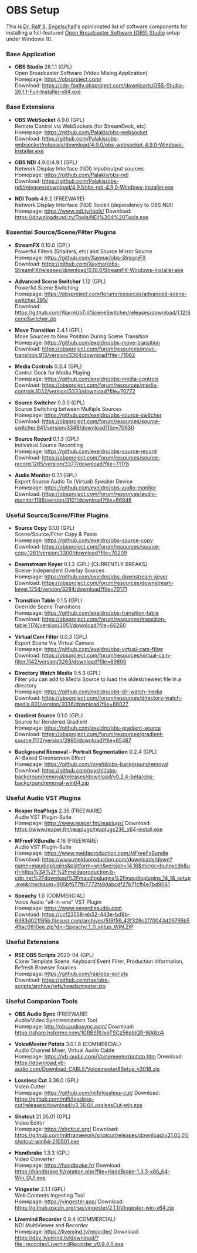 
OBS Setup
=========

This is [Dr. Ralf S. Engelschall](https://engelschall.com)'s opinionated
list of software components for installing a full-featured
[Open Broadcaster Software (OBS) Studio](https://obsproject.com/) setup
under Windows 10.

### Base Application

- **OBS Studio** 26.1.1 (GPL)<br/>
  Open Broadcaster Software (Video Mixing Application)<br/>
  Homepage: https://obsproject.com/<br/>
  Download: https://cdn-fastly.obsproject.com/downloads/OBS-Studio-26.1.1-Full-Installer-x64.exe

### Base Extensions

- **OBS WebSocket** 4.9.0 (GPL)<br/>
  Remote Control via WebSockets (for StreamDeck, etc)<br/>
  Homepage: https://github.com/Palakis/obs-websocket<br/>
  Download: https://github.com/Palakis/obs-websocket/releases/download/4.9.0/obs-websocket-4.9.0-Windows-Installer.exe

- **OBS NDI** 4.9.0/4.9.1 (GPL)<br/>
  Network Display Interface (NDI) input/output sources<br/>
  Homepage: https://github.com/Palakis/obs-ndi<br/>
  Download: https://github.com/Palakis/obs-ndi/releases/download/4.9.1/obs-ndi-4.9.0-Windows-Installer.exe

- **NDI Tools** 4.6.2 (FREEWARE)<br/>
  Network Display Interface (NDI) Toolkit (dependency to OBS NDI)<br/>
  Homepage: https://www.ndi.tv/tools/
  Download: https://downloads.ndi.tv/Tools/NDI%204%20Tools.exe

### Essential Source/Scene/Filter Plugins

- **StreamFX** 0.10.0 (GPL)<br/>
  Powerful Filters (Shaders, etc) and Source Mirror Source<br/>
  Homepage: https://github.com/Xaymar/obs-StreamFX<br/>
  Download: https://github.com/Xaymar/obs-StreamFX/releases/download/0.10.0/StreamFX-Windows-Installer.exe

- **Advanced Scene Switcher** 1.12 (GPL)<br/>
  Powerful Scene Switching<br/>
  Homepage: https://obsproject.com/forum/resources/advanced-scene-switcher.395/<br/>
  Download: https://github.com/WarmUpTill/SceneSwitcher/releases/download/1.12/SceneSwitcher.zip
  
- **Move Transition** 2.4.1 (GPL)<br/>
  Move Sources to New Position During Scene Transition<br/>
  Homepage: https://github.com/exeldro/obs-move-transition<br/>
  Download: https://obsproject.com/forum/resources/move-transition.913/version/3364/download?file=71062

- **Media Controls** 0.3.4 (GPL)<br/>
  Control Dock for Media Playing<br/>
  Homepage: https://github.com/exeldro/obs-media-controls<br/>
  Download: https://obsproject.com/forum/resources/media-controls.1032/version/3333/download?file=70772

- **Source Switcher** 0.3.0 (GPL)<br/>
  Source Switching between Multiple Sources<br/>
  Homepage: https://github.com/exeldro/obs-source-switcher<br/>
  Download: https://obsproject.com/forum/resources/source-switcher.941/version/3349/download?file=70930

- **Source Record** 0.1.3 (GPL)<br/>
  Individual Source Recording<br/>
  Homepage: https://github.com/exeldro/obs-source-record<br/>
  Download: https://obsproject.com/forum/resources/source-record.1285/version/3377/download?file=71178

- **Audio Monitor** 0.7.1 (GPL)<br/>
  Export Source Audio To (Virtual) Speaker Device<br/>
  Homepage: https://github.com/exeldro/obs-audio-monitor<br/>
  Download: https://obsproject.com/forum/resources/audio-monitor.1186/version/3101/download?file=66946

### Useful Source/Scene/Filter Plugins

- **Source Copy** 0.1.0 (GPL)<br/>
  Scene/Source/Filter Copy & Paste<br/>
  Homepage: https://github.com/exeldro/obs-source-copy <br/>
  Download: https://obsproject.com/forum/resources/source-copy.1261/version/3300/download?file=70209

- **Downstream Keyer** 0.1.3 (GPL) [CURRENTLY BREAKS]<br/>
  Scene-Independent Overlay Sources<br/>
  Homepage: https://github.com/exeldro/obs-downstream-keyer<br/>
  Download: https://obsproject.com/forum/resources/downstream-keyer.1254/version/3294/download?file=70171

- **Transition Table** 0.1.5 (GPL)<br/>
  Override Scene Transitions<br/>
  Homepage: https://github.com/exeldro/obs-transition-table <br/>
  Download: https://obsproject.com/forum/resources/transition-table.1174/version/3051/download?file=66260

- **Virtual Cam Filter** 0.0.3 (GPL)<br/>
  Export Scene Via Virtual Camera<br/>
  Homepage: https://github.com/exeldro/obs-virtual-cam-filter<br/>
  Download: https://obsproject.com/forum/resources/virtual-cam-filter.1142/version/3263/download?file=69800

- **Directory Watch Media** 0.5.3 (GPL)<br/>
  Filter you can add to Media Source to load the oldest/newest file in a directory<br/>
  Homepage: https://github.com/exeldro/obs-dir-watch-media<br/>
  Download: https://obsproject.com/forum/resources/directory-watch-media.801/version/3036/download?file=66027

- **Gradient Source** 0.1.0 (GPL)<br/>
  Source for Rendered Gradient<br/>
  Homepage: https://github.com/exeldro/obs-gradient-source<br/>
  Download: https://obsproject.com/forum/resources/gradient-source.1172/version/2995/download?file=65467

- **Background Removal - Portrait Segmentation** 0.2.4 (GPL)<br/>
  AI-Based Greenscreen Effect<br/>
  Homepage: https://github.com/royshil/obs-backgroundremoval<br/>
  Download: https://github.com/royshil/obs-backgroundremoval/releases/download/v0.2.4-beta/obs-backgroundremoval-win64.zip

### Useful Audio VST Plugins

- **Reaper ReaPlugs** 2.36 (FREEWARE)<br/>
  Audio VST Plugin-Suite<br/>
  Homepage: https://www.reaper.fm/reaplugs/
  Download: https://www.reaper.fm/reaplugs/reaplugs236_x64-install.exe

- **MFreeFXBundle** 4.16 (FREEWARE)<br/>
  Audio VST Plugin-Suite<br/>
  Homepage: https://www.meldaproduction.com/MFreeFxBundle
  Download: https://www.meldaproduction.com/downloads/down?name=maudioplugins&platform=win&version=14.16&mirror=bunnycdn&url=https%3A%2F%2Fmeldaproduction.b-cdn.net%2Fdownload%2Fmaudioplugins%2Fmaudioplugins_14_16_setup.exe&checksum=905bf677fb7772fa9dabcdf27b71cff4e7bd9061

- **Speachy** 1.0 (COMMERCIAL)<br/>
  Voice Audio "all-in-one" VST Plugin<br/>
  Homepage: https://www.neverdieaudio.com<br/>
  Download: https://ccf23558-eb52-443e-bd9b-6383d021f85b.filesusr.com/archives/5f8f59_43f328c2f70043d29795b549ac0810ee.zip?dn=Speachy_1_0_setup_WIN.ZIP

### Useful Extensions

- **RSE OBS Scripts** 2020-04 (GPL)<br/>
  Clone Template Scene, Keyboard Event Filter, Production Information, Refresh Browser Sources<br/>
  Homepage: https://github.com/rse/obs-scripts<br/>
  Download: https://github.com/rse/obs-scripts/archive/refs/heads/master.zip

### Useful Companion Tools

- **OBS Audio Sync** (FREEWARE)<br/>
  Audio/Video Synchronization Tool<br/>
  Homepage: http://obsaudiosync.com/
  Download: https://share.hsforms.com/1GRBSRUxoTSCz56pblQR-WA8z4i

- **VoiceMeeter Potato** 3.0.1.8 (COMMERCIAL)<br/>
  Audio Channel Mixer, Virtual Audio Cable<br/>
  Homepage: https://vb-audio.com/Voicemeeter/potato.htm
  Download: https://download.vb-audio.com/Download_CABLE/Voicemeeter8Setup_v3018.zip

- **Lossless Cut** 3.36.0 (GPL)<br/>
  Video Cutter<br/>
  Homepage: https://github.com/mifi/lossless-cut/
  Download: https://github.com/mifi/lossless-cut/releases/download/v3.36.0/LosslessCut-win.exe

- **Shotcut** 21.05.01 (GPL)<br/>
  Video Editor<br/>
  Homepage: https://shotcut.org/
  Download: https://github.com/mltframework/shotcut/releases/download/v21.05.01/shotcut-win64-210501.exe

- **Handbrake** 1.3.3 (GPL)<br/>
  Video Converter<br/>
  Homepage: https://handbrake.fr/
  Download: https://handbrake.fr/rotation.php?file=HandBrake-1.3.3-x86_64-Win_GUI.exe

- **Vingester** 2.1.1 (GPL)<br/>
  Web Contents Ingesting Tool<br/>
  Homepage: https://vingester.app/
  Download: https://github.oscdn.org/rse/vingester/2.1.1/Vingester-win-x64.zip

- **Livemind Recorder** 0.9.4 (COMMERCIAL)<br/>
  NDI MultiViewer and Recorder<br/>
  Homepage: https://livemind.tv/recorder/
  Download: https://dev.livemind.tv/download/?file=recorder/LivemindRecorder_v0.9.4.0.exe

